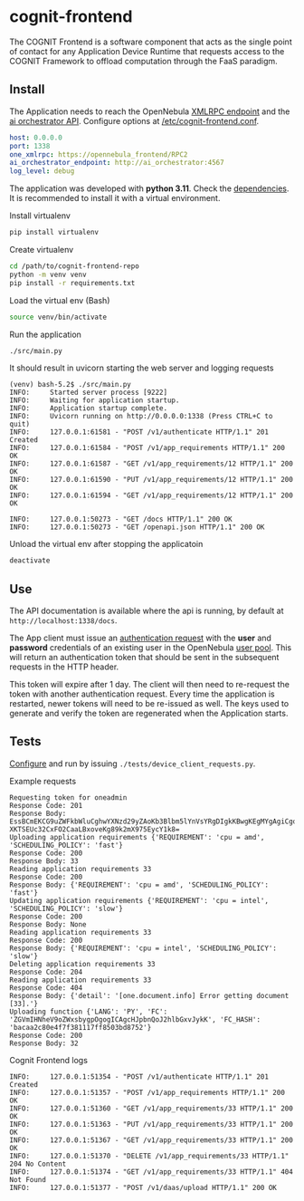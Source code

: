 # cognit-frontend

The COGNIT Frontend  is a software component that acts as the single point of contact for any Application Device Runtime that requests access to the COGNIT Framework to  offload computation through the FaaS paradigm.

## Install

The Application needs to reach the OpenNebula [XMLRPC endpoint](https://docs.opennebula.io/6.8/installation_and_configuration/opennebula_services/oned.html#xml-rpc-server-configuration) and the [ai orchestrator API](https://github.com/SovereignEdgeEU-COGNIT/ai-orchestrator). Configure options at [/etc/cognit-frontend.conf](/share/etc/cognit-frontend.conf).

```yaml
host: 0.0.0.0
port: 1338
one_xmlrpc: https://opennebula_frontend/RPC2
ai_orchestrator_endpoint: http://ai_orchestrator:4567
log_level: debug
```

The application was developed with **python 3.11**. Check the [dependencies](./requirements.txt). It is recommended to install it with a virtual environment.

Install virtualenv

```bash
pip install virtualenv
```

Create virtualenv

```bash
cd /path/to/cognit-frontend-repo
python -m venv venv
pip install -r requirements.txt
```

Load the virtual env (Bash)

```bash
source venv/bin/activate
```

Run the application

```bash
./src/main.py
```

It should result in uvicorn starting the web server and logging requests

```log
(venv) bash-5.2$ ./src/main.py
INFO:     Started server process [9222]
INFO:     Waiting for application startup.
INFO:     Application startup complete.
INFO:     Uvicorn running on http://0.0.0.0:1338 (Press CTRL+C to quit)
INFO:     127.0.0.1:61581 - "POST /v1/authenticate HTTP/1.1" 201 Created
INFO:     127.0.0.1:61584 - "POST /v1/app_requirements HTTP/1.1" 200 OK
INFO:     127.0.0.1:61587 - "GET /v1/app_requirements/12 HTTP/1.1" 200 OK
INFO:     127.0.0.1:61590 - "PUT /v1/app_requirements/12 HTTP/1.1" 200 OK
INFO:     127.0.0.1:61594 - "GET /v1/app_requirements/12 HTTP/1.1" 200 OK

INFO:     127.0.0.1:50273 - "GET /docs HTTP/1.1" 200 OK
INFO:     127.0.0.1:50273 - "GET /openapi.json HTTP/1.1" 200 OK
```

Unload the virtual env after stopping the applicatoin

```bash
deactivate
```

## Use

The API documentation is available where the api is running, by default at `http://localhost:1338/docs`.

The App client must issue an [authentication request](http://localhost:1338/docs#/default/authenticate_v1_authenticate_post) with the **user** and **password** credentials of an existing user in the OpenNebula [user pool](https://docs.opennebula.io/6.10/management_and_operations/users_groups_management/manage_users.html#manage-users-shell). This will return an authentication token that should be sent in the subsequent requests in the HTTP header.

This token will expire after 1 day. The client will then need to re-request the token with another authentication request. Every time the application is restarted, newer tokens will need to be re-issued as well. The keys used to generate and verify the token are regenerated when the Application starts.

## Tests

[Configure](./tests/conf.json) and run by issuing `./tests/device_client_requests.py`.

Example requests

```log
Requesting token for oneadmin
Response Code: 201
Response Body: EssBCmEKCG9uZWFkbWluCghwYXNzd29yZAoKb3Blbm5lYnVsYRgDIgkKBwgKEgMYgAgiCgoICIEIEgMYgggyJgokCgIIGxIGCAUSAggFGhYKBAoCCAUKCAoGIOjC8rYGCgQaAggAEiQIABIgneDc8YxOVlK4hXmBOmkxFGXVSig0obOfEnZBlH3i_0gaQHEWqNHbpQfaNueeSlpPKIGZTo3GhUNQI7qf9Zvc0XOLy7YWALuyc_BEXzf7wGGaSvtQ_yMbTVmqiRtFsgyYEgciIgog0-XKTSEUc32CxFO2CaaLBxoveKg89k2mX975EycY1k8=
Uploading application requirements {'REQUIREMENT': 'cpu = amd', 'SCHEDULING_POLICY': 'fast'}
Response Code: 200
Response Body: 33
Reading application requirements 33
Response Code: 200
Response Body: {'REQUIREMENT': 'cpu = amd', 'SCHEDULING_POLICY': 'fast'}
Updating application requirements {'REQUIREMENT': 'cpu = intel', 'SCHEDULING_POLICY': 'slow'}
Response Code: 200
Response Body: None
Reading application requirements 33
Response Code: 200
Response Body: {'REQUIREMENT': 'cpu = intel', 'SCHEDULING_POLICY': 'slow'}
Deleting application requirements 33
Response Code: 204
Reading application requirements 33
Response Code: 404
Response Body: {'detail': '[one.document.info] Error getting document [33].'}
Uploading function {'LANG': 'PY', 'FC': 'ZGVmIHNheV9oZWxsbygpOgogICAgcHJpbnQoJ2hlbGxvJykK', 'FC_HASH': 'bacaa2c80e4f7f381117ff8503bd8752'}
Response Code: 200
Response Body: 32
```

Cognit Frontend logs

```log
INFO:     127.0.0.1:51354 - "POST /v1/authenticate HTTP/1.1" 201 Created
INFO:     127.0.0.1:51357 - "POST /v1/app_requirements HTTP/1.1" 200 OK
INFO:     127.0.0.1:51360 - "GET /v1/app_requirements/33 HTTP/1.1" 200 OK
INFO:     127.0.0.1:51363 - "PUT /v1/app_requirements/33 HTTP/1.1" 200 OK
INFO:     127.0.0.1:51367 - "GET /v1/app_requirements/33 HTTP/1.1" 200 OK
INFO:     127.0.0.1:51370 - "DELETE /v1/app_requirements/33 HTTP/1.1" 204 No Content
INFO:     127.0.0.1:51374 - "GET /v1/app_requirements/33 HTTP/1.1" 404 Not Found
INFO:     127.0.0.1:51377 - "POST /v1/daas/upload HTTP/1.1" 200 OK
```
